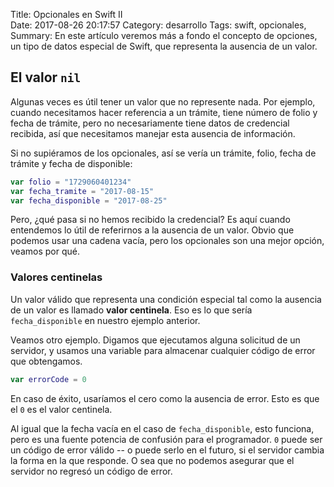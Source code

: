 Title: Opcionales en Swift II   
Date: 2017-08-26 20:17:57
Category: desarrollo
Tags: swift, opcionales, 
Summary: En este artículo veremos más a fondo el concepto de opciones, un tipo de datos especial de Swift, que representa la ausencia de un valor.

## El valor `nil`
Algunas veces es útil tener un valor que no represente nada. Por ejemplo, cuando necesitamos hacer referencia a un trámite, tiene número de folio y fecha de trámite, pero no necesariamente tiene datos de credencial recibida, así que necesitamos manejar esta ausencia de información.

Si no supiéramos de los opcionales, así se vería un trámite, folio, fecha de trámite y fecha de disponible:

```swift
var folio = "1729060401234"
var fecha_tramite = "2017-08-15"
var fecha_disponible = "2017-08-25"
```

Pero, ¿qué pasa si no hemos recibido la credencial? Es aquí cuando entendemos lo útil de referirnos a la ausencia de un valor. Obvio que podemos usar una cadena vacía, pero los opcionales son una mejor opción, veamos por qué.

### Valores centinelas
Un valor válido que representa una condición especial tal como la ausencia de un valor es llamado **valor centinela**. Eso es lo que sería `fecha_disponible` en nuestro ejemplo anterior.

Veamos otro ejemplo. Digamos que ejecutamos alguna solicitud de un servidor, y usamos una variable para almacenar cualquier código de error que obtengamos.

```swift
var errorCode = 0
```

En caso de éxito, usaríamos el cero como la ausencia de error. Esto es que el `0` es el valor centinela.

Al igual que la fecha vacía en el caso de `fecha_disponible`, esto funciona, pero es una fuente potencia de confusión para el programador. `0` puede ser un código de error válido -- o puede serlo en el futuro, si el servidor cambia la forma en la que responde. O sea que no podemos asegurar que el servidor no regresó un código de error.

